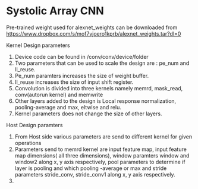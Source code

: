 # Systolic Array CNN
Pre-trained weight used for alexnet_weights can be downloaded from https://www.dropbox.com/s/mof7vjoero1kprb/alexnet_weights.tar?dl=0

Kernel Design parameters 
1. Device code can be found in /conv/conv/device/folder
2. Two parameters that can be used to scale the design are : pe_num and ll_reuse.
3. Pe_num paramters increases the size of weight buffer.
4. ll_reuse increases the size of input shift register.
5. Convolution is divided into three kernels namely memrd, mask_read, conv(autorun kernel) and memwrite
6. Other layers added to the design is Local response normalization, pooling-average and max, eltwise and relu.
7. Kernel parameters does not change the size of other layers. 

Host Design paramters
1. From Host side various parameters are send to different kernel for given operations
2. Parameters send to memrd kernel are input feature map, input feature map dimensions( all three dimensions), window paramters window and window2 along x, y axis respectively, pool parameters to determine if layer is pooling and which pooling -average or max and stride parameters stride_conv, stride_conv1 along x, y axis respectively.
3. 

